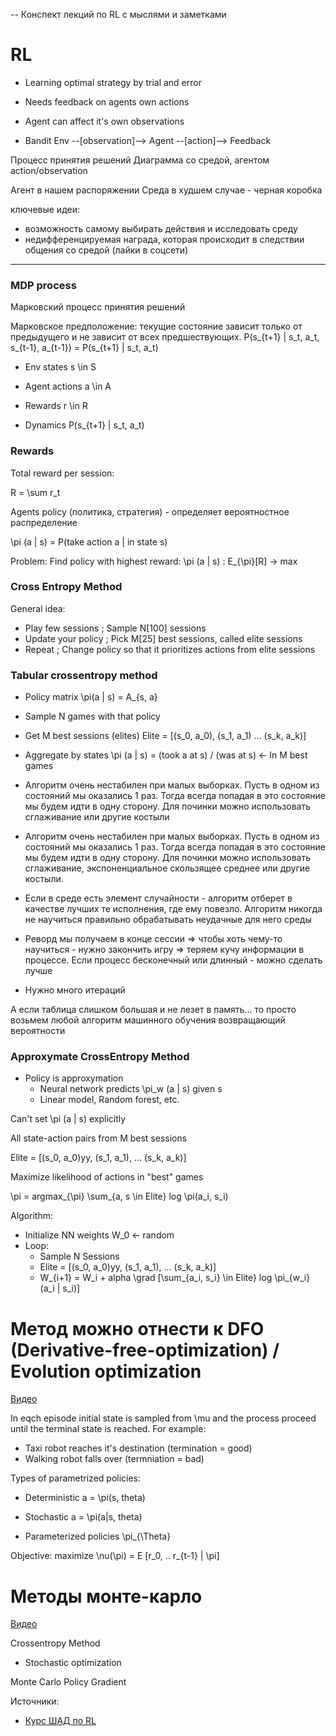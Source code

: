 -- Конспект лекций по RL с мыслями и заметками

# RL

- Learning optimal strategy by trial and error
- Needs feedback on agents own actions
- Agent can affect it's own observations

- Bandit
Env --[observation]--> Agent --[action]--> Feedback

Процесс принятия решений
Диаграмма со средой, агентом action/observation

Агент в нашем распоряжении
Среда в худшем случае - черная коробка

ключевые идеи:
- возможность самому выбирать действия и исследовать среду
- недифференцируемая награда, которая происходит в следствии общения со средой (лайки в соцсети)

---
### MDP process

Марковский процесс принятия решений

Марковское предположение: текущие состояние зависит только от предыдущего и не зависит от всех предшествующих.
P(s\_{t+1} | s\_t, a\_t, s\_{t-1}, a\_{t-1}) = P(s\_{t+1} | s\_t, a\_t)

- Env states s \in S
- Agent actions a \in A
- Rewards r \in R

- Dynamics P(s\_{t+1} | s\_t, a\_t)

### Rewards

Total reward per session:

R = \sum r\_t

Agents policy (политика, стратегия) - определяет вероятностное распределение

\pi (a | s) = P(take action a | in state s)

Problem: Find policy with highest reward: \pi (a | s) : E\_{\pi}[R] -> max

### Cross Entropy Method

General idea:
- Play few sessions  ; Sample N[100] sessions
- Update your policy ; Pick M[25] best sessions, called elite sessions
- Repeat             ; Change policy so that it prioritizes actions from elite sessions

### Tabular crossentropy method

- Policy matrix
\pi(a | s) = A\_{s, a}
- Sample N games with that policy
- Get M best sessions (elites)
Elite = [(s\_0, a\_0), (s\_1, a\_1) ... (s\_k, a\_k)]
- Aggregate by states
\pi (a | s) = (took a at s) / (was at s)  <- In M best games

- Алгоритм очень нестабилен при малых выборках. Пусть в одном из состояний мы оказались 1 раз. Тогда всегда попадая в это состояние мы будем идти в одну сторону.
Для починки можно использовать сглаживание или другие костыли

- Алгоритм очень нестабилен при малых выборках. Пусть в одном из состояний мы оказались 1 раз. Тогда всегда попадая в это состояние мы будем идти в одну сторону.
Для починки можно использовать сглаживание, экспоненциальное скользящее среднее или другие костыли.
- Если в среде есть элемент случайности - алгоритм отберет в качестве лучших те исполнения, где ему повезло. Алгоритм никогда не научиться правильно обрабатывать неудачные для него среды
- Реворд мы получаем в конце сессии => чтобы хоть чему-то научиться - нужно закончить игру => теряем кучу информации в процессе. Если процесс бесконечный или длинный - можно сделать лучше
- Нужно много итераций

А если таблица слишком большая и не лезет в память... то просто возьмем любой алгоритм машинного обучения возвращающий вероятности

### Approxymate CrossEntropy Method
- Policy is approxymation
  - Neural network predicts \pi\_w (a | s) given s
  - Linear model, Random forest, etc.

Can't set \pi (a | s) explicitly

All state-action pairs from M best sessions

Elite = [(s\_0, a\_0)yy, (s\_1, a\_1), ... (s\_k, a\_k)]

Maximize likelihood of actions in "best" games

\pi = argmax\_{\pi} \sum\_{a, s \in Elite} log \pi(a\_i, s\_i)

Algorithm:
- Initialize NN weights W\_0 <- random
- Loop:
  - Sample N Sessions
  - Elite = [(s\_0, a\_0)yy, (s\_1, a\_1), ... (s\_k, a\_k)]
  - W\_{i+1} = W\_i + alpha \grad [\sum\_{a\_i, s\_i} \in Elite} log \pi\_{w\_i} (a\_i | s\_i)]

# Метод можно отнести к DFO (Derivative-free-optimization) / Evolution optimization
[Видео](https://www.youtube.com/watch?v=aUrX-rP_ss4&list=PLCTc_C7itk-GaAMxmlChrkPnGKtjz8hv1)

In eqch episode initial state is sampled from \mu and the process proceed until the terminal state is reached. For example:
- Taxi robot reaches it's destination (termination = good)
- Walking robot falls over (termniation = bad)

Types of parametrized policies:
- Deterministic a = \pi(s, theta)
- Stochastic a = \pi(a|s, theta)

- Parameterized policies \pi\_{\Theta}

Objective: maximize \nu(\pi) = E [r\_0, .. r\_{t-1} | \pi]

# Методы монте-карло
[Видео](https://yadi.sk/i/5yf_4oGI3EDJhJ)

Crossentropy Method
- Stochastic optimization

Monte Carlo Policy Gradient

Источники:
- [Курс ШАД по RL](https://github.com/yandexdataschool/Practical_RL)
